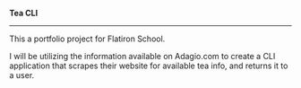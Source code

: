 **Tea CLI**  

---  
  
This a portfolio project for Flatiron School.  
  
  
I will be utilizing the information available on Adagio.com
to create a CLI application that scrapes their website for
available tea info, and returns it to a user. 
